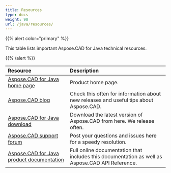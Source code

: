 ```yaml
---
title: Resources
type: docs
weight: 90
url: /java/resources/
---
```


{{% alert color="primary" %}} 

This table lists important Aspose.CAD for Java technical resources.

{{% /alert %}} 

|**Resource**|**Description**|
| :- | :- |
|[Aspose.CAD for Java home page](https://products.aspose.com/cad/java)|Product home page.|
|[Aspose.CAD blog](https://blog.aspose.com/category/aspose-products/aspose.cad-product-family/)|Check this often for information about new releases and useful tips about Aspose.CAD.|
|[Aspose.CAD for Java download](http://maven.aspose.com/repository/simple/ext-release-local/com/aspose/aspose-cad/)|Download the latest version of Aspose.CAD from here. We release often.|
|[Aspose.CAD support forum](https://forum.aspose.com/c/cad)|Post your questions and issues here for a speedy resolution.|
|[Aspose.CAD for Java product documentation](/cad/java/home/)|Full online documentation that includes this documentation as well as Aspose.CAD API Reference.|

